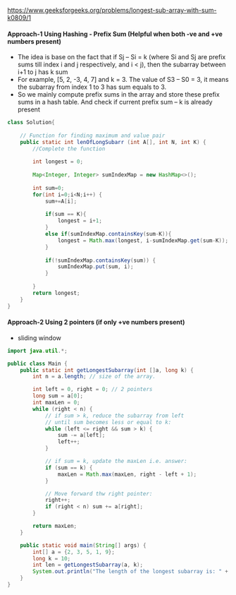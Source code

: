 https://www.geeksforgeeks.org/problems/longest-sub-array-with-sum-k0809/1

#### Approach-1 Using Hashing - Prefix Sum (Helpful when both -ve and +ve numbers present)

* The idea is base on the fact that if Sj – Si = k (where Si and Sj are prefix sums till index i and j respectively, and i < j), then the subarray between i+1 to j has k sum
* For example, [5, 2, -3, 4, 7] and k = 3. The value of S3 – S0 = 3, it means the subarray from index 1 to 3 has sum equals to 3. 
* So we mainly compute prefix sums in the array and store these prefix sums in a hash table. And check if current prefix sum – k is already present

```java
class Solution{
    
    // Function for finding maximum and value pair
    public static int lenOfLongSubarr (int A[], int N, int K) {
        //Complete the function
        
        int longest = 0;
        
        Map<Integer, Integer> sumIndexMap = new HashMap<>();
        
        int sum=0;
        for(int i=0;i<N;i++) {
            sum+=A[i];
            
            if(sum == K){
                longest = i+1; 
            }
            else if(sumIndexMap.containsKey(sum-K)){
                longest = Math.max(longest, i-sumIndexMap.get(sum-K));
            }
            
            if(!sumIndexMap.containsKey(sum)) { 
                sumIndexMap.put(sum, i); 
            }
            
        }
        return longest;
    }
}
```

#### Approach-2 Using 2 pointers (if only +ve numbers present)

* sliding window

```java
import java.util.*;

public class Main {
    public static int getLongestSubarray(int []a, long k) {
        int n = a.length; // size of the array.

        int left = 0, right = 0; // 2 pointers
        long sum = a[0];
        int maxLen = 0;
        while (right < n) {
            // if sum > k, reduce the subarray from left
            // until sum becomes less or equal to k:
            while (left <= right && sum > k) {
                sum -= a[left];
                left++;
            }

            // if sum = k, update the maxLen i.e. answer:
            if (sum == k) {
                maxLen = Math.max(maxLen, right - left + 1);
            }

            // Move forward thw right pointer:
            right++;
            if (right < n) sum += a[right];
        }

        return maxLen;
    }

    public static void main(String[] args) {
        int[] a = {2, 3, 5, 1, 9};
        long k = 10;
        int len = getLongestSubarray(a, k);
        System.out.println("The length of the longest subarray is: " + len);
    }
}
```